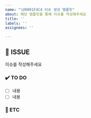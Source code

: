 ```yaml
---
name: "\U0001F4C4 이슈 생성 템플릿"
about: 해당 템플릿을 통해 이슈를 작성해주세요
title: ''
labels: ''
assignees: ''

---
```


## 📄 ISSUE
이슈를 작성해주세요

### ✔️ TO DO
- [ ] 내용
- [ ] 내용

### 📎 ETC
